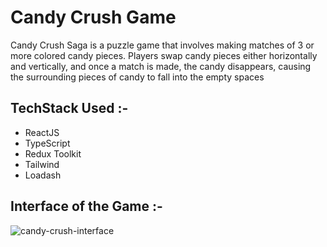 # Candy Crush Game 

Candy Crush Saga is a puzzle game that involves making matches of 3 or more colored candy pieces. Players swap candy pieces either horizontally and vertically, and once a match is made, the candy disappears, causing the surrounding pieces of candy to fall into the empty spaces


## TechStack Used :-
  - ReactJS
  - TypeScript
  - Redux Toolkit
  - Tailwind
  - Loadash
 
## Interface of the Game :-

![candy-crush-interface](https://user-images.githubusercontent.com/101358022/230781894-5971a950-81ea-402e-acd5-980ca9547a7f.png)
